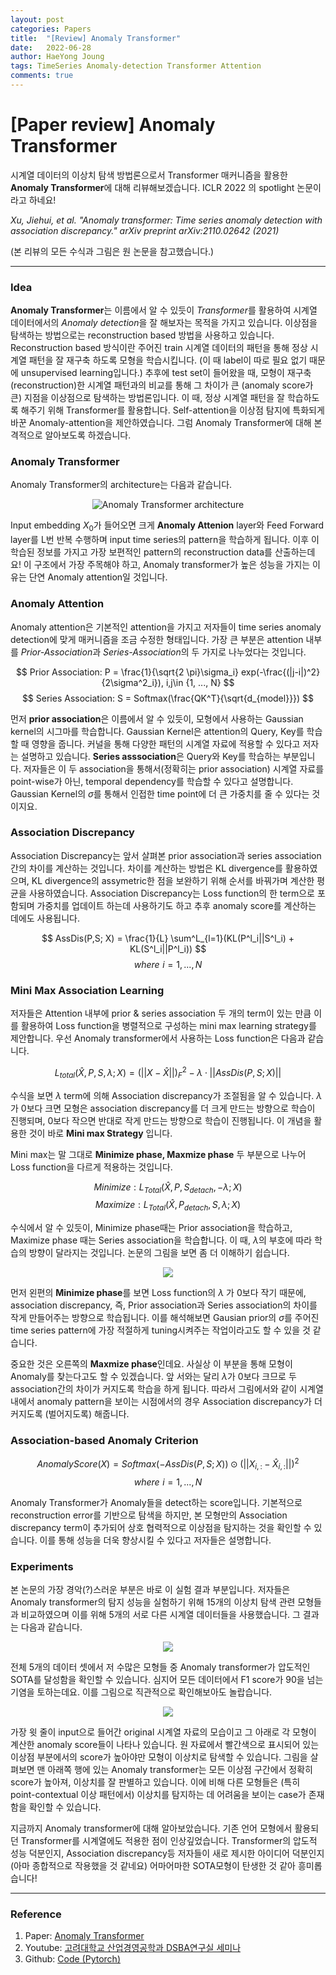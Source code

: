 ```yaml
---
layout: post
categories: Papers
title:  "[Review] Anomaly Transformer"
date:   2022-06-28
author: HaeYong Joung
tags: TimeSeries Anomaly-detection Transformer Attention
comments: true
---
```


[Paper review] Anomaly Transformer
===============

시계열 데이터의 이상치 탐색 방법론으로서 Transformer 매커니즘을 활용한 **Anomaly Transformer**에 대해 리뷰해보겠습니다. ICLR 2022 의 spotlight 논문이라고 하네요!

*Xu, Jiehui, et al. "Anomaly transformer: Time series anomaly detection with association discrepancy." arXiv preprint arXiv:2110.02642 (2021)*

(본 리뷰의 모든 수식과 그림은 원 논문을 참고했습니다.)

- - -

### Idea
**Anomaly Transformer**는 이름에서 알 수 있듯이 *Transformer*를 활용하여 시계열 데이터에서의 *Anomaly detection*을 잘 해보자는 목적을 가지고 있습니다. 이상점을 탐색하는 방법으로는 reconstruction based 방법을 사용하고 있습니다. Reconstruction based 방식이란 주어진 train 시계열 데이터의 패턴을 통해 정상 시계열 패턴을 잘 재구축 하도록 모형을 학습시킵니다. (이 때 label이 따로 필요 없기 때문에 unsupervised learning입니다.) 추후에 test set이 들어왔을 때, 모형이 재구축(reconstruction)한 시계열 패턴과의 비교를 통해 그 차이가 큰 (anomaly score가 큰) 지점을 이상점으로 탐색하는 방법론입니다. 이 때, 정상 시계열 패턴을 잘 학습하도록 해주기 위해 Transformer를 활용합니다. Self-attention을 이상점 탐지에 특화되게 바꾼 Anomaly-attention을 제안하였습니다. 그럼 Anomaly Transformer에 대해 본격적으로 알아보도록 하겠습니다. 

### Anomaly Transformer
Anomaly Transformer의 architecture는 다음과 같습니다.

<p align="center">
  <img src="https://decision-J.github.io/assets/Post Images/Anomaly Transformer.png" alt="Anomaly Transformer architecture"/>
</p>

Input embedding $X_{0}$가 들어오면 크게 **Anomaly Attenion** layer와 Feed Forward layer를 L번 반복 수행하며 input time series의 pattern을 학습하게 됩니다. 이후 이 학습된 정보를 가지고 가장 보편적인 pattern의 reconstruction data를 산출하는데요! 이 구조에서 가장 주목해야 하고, Anomaly transformer가 높은 성능을 가지는 이유는 단연 Anomaly attention일 것입니다. 

### Anomaly Attention
Anomaly attention은 기본적인 attention을 가지고 저자들이 time series anomaly detection에 맞게 매커니즘을 조금 수정한 형태입니다. 가장 큰 부분은 attention 내부를 *Prior-Association*과 *Series-Association*의 두 가지로 나누었다는 것입니다. 

$$ 
Prior Association: P = \frac{1}{\sqrt{2 \pi}\sigma_i} exp(-\frac{(|j-i|)^2}{2\sigma^2_i}), i,j\in {1, ..., N} 
$$
$$ Series Association: S = Softmax(\frac{QK^T}{\sqrt{d_{model}}}) $$

먼저 **prior association**은 이름에서 알 수 있듯이, 모형에서 사용하는 Gaussian kernel의 시그마를 학습합니다. Gaussian Kernel은 attention의 Query, Key를 학습할 때 영향을 줍니다. 커널을 통해 다양한 패턴의 시계열 자료에 적용할 수 있다고 저자는 설명하고 있습니다. **Series asssociation**은 Query와 Key를 학습하는 부분입니다. 저자들은 이 두 association을 통해서(정확히는 prior association) 시계열 자료를 point-wise가 아닌, temporal dependency를 학습할 수 있다고 설명합니다. Gaussian Kernel의 $\sigma$를 통해서 인접한 time point에 더 큰 가중치를 줄 수 있다는 것이지요.

### Association Discrepancy
Association Discrepancy는 앞서 살펴본 prior association과 series association간의 차이를 계산하는 것입니다. 차이를 계산하는 방법은 KL divergence를 활용하였으며, KL divergence의 assymetric한 점을 보완하기 위해 순서를 바꿔가며 계산한 평균을 사용하였습니다. Association Discrepancy는 Loss function의 한 term으로 포함되며 가중치를 업데이트 하는데 사용하기도 하고 추후 anomaly score를 계산하는 데에도 사용됩니다.

$$ AssDis(P,S; X) = \frac{1}{L} \sum^L_{l=1}(KL(P^l_i||S^l_i) + KL(S^l_i||P^l_i)) $$
$$ where\,\, i=1,...,N $$

### Mini Max Association Learning
저자들은 Attention 내부에 prior & series association 두 개의 term이 있는 만큼 이를 활용하여 Loss function을 병렬적으로 구성하는 mini max learning strategy를 제안합니다. 우선 Anomaly transformer에서 사용하는 Loss function은 다음과 같습니다.

$$
L_{total}(\hat{X}, P, S, \lambda; X) = (||X-\hat{X}||)^2_F - \lambda \cdot ||AssDis(P, S; X)||
$$

수식을 보면 $\lambda$ term에 의해 Association discrepancy가 조절됨을 알 수 있습니다. $\lambda$가 0보다 크면 모형은 association discrepancy를 더 크게 만드는 방향으로 학습이 진행되며, 0보다 작으면 반대로 작게 만드는 방향으로 학습이 진행됩니다. 이 개념을 활용한 것이 바로 **Mini max Strategy** 입니다.

Mini max는 말 그대로 **Minimize phase, Maxmize phase** 두 부분으로 나누어 Loss function을 다르게 적용하는 것입니다. 

$$ Minimize: L_{Total}(\hat{X}, P, S_{detach}, -\lambda; X) $$
$$ Maximize: L_{Total}(\hat{X}, P_{detach}, S, \lambda; X) $$

수식에서 알 수 있듯이, Minimize phase때는 Prior association을 학습하고, Maximize phase 때는 Series association을 학습합니다. 이 때, $\lambda$의 부호에 따라 학습의 방향이 달라지는 것입니다. 논문의 그림을 보면 좀 더 이해하기 쉽습니다. 

<p align="center">
  <img src="https://decision-J.github.io/assets/Post Images/Anomaly Transformer2.png"/>
</p>

먼저 왼편의 **Minimize phase**를 보면 Loss function의 $\lambda$ 가 0보다 작기 때문에, association discrepancy, 즉, Prior association과 Series association의 차이를 작게 만들어주는 방향으로 학습됩니다. 이를 해석해보면 Gausian prior의 $\sigma$를 주어진 time series pattern에 가장 적절하게 tuning시켜주는 작업이라고도 할 수 있을 것 같습니다.

중요한 것은 오른쪽의 **Maxmize phase**인데요. 사실상 이 부분을 통해 모형이 Anomaly를 찾는다고도 할 수 있겠습니다. 앞 서와는 달리 $\lambda$가 0보다 크므로 두 association간의 차이가 커지도록 학습을 하게 됩니다. 따라서 그림에서와 같이 시계열 내에서 anomaly pattern을 보이는 시점에서의 경우 Association discrepancy가 더 커지도록 (벌어지도록) 해줍니다.

### Association-based Anomaly Criterion
$$ Anomaly Score (X) = Softmax(-AssDis(P, S; X)) \odot (||X_{i, :}-\hat{X}_{i, :}||)^2 $$
$$ where\,\, i=1,...,N $$

Anomaly Transformer가 Anomaly들을 detect하는 score입니다. 기본적으로 reconstruction error를 기반으로 탐색을 하지만, 본 모형만의 Association discrepancy term이 추가되어 상호 협력적으로 이상점을 탐지하는 것을 확인할 수 있습니다. 이를 통해 성능을 더욱 향상시킬 수 있다고 저자들은 설명합니다. 
  

### Experiments
본 논문의 가장 경악(?)스러운 부분은 바로 이 실험 결과 부분입니다. 저자들은 Anomaly transformer의 탐지 성능을 실험하기 위해 15개의 이상치 탐색 관련 모형들과 비교하였으며 이를 위해 5개의 서로 다른 시계열 데이터들을 사용했습니다. 그 결과는 다음과 같습니다.

<p align="center">
  <img src="https://decision-J.github.io/assets/Post Images/Anomaly Transformer3.png"/>
</p>

전체 5개의 데이터 셋에서 저 수많은 모형들 중 Anomaly transformer가 압도적인 SOTA를 달성함을 확인할 수 있습니다. 심지어 모든 데이터에서 F1 score가 90을 넘는 기염을 토하는데요. 
이를 그림으로 직관적으로 확인해보아도 놀랍습니다.

<p align="center">
  <img src="https://decision-J.github.io/assets/Post Images/Anomaly Transformer4.png"/>
</p>

가장 윗 줄이 input으로 들어간 original 시계열 자료의 모습이고 그 아래로 각 모형이 계산한 anomaly score들이 나타나 있습니다. 원 자료에서 빨간색으로 표시되어 있는 이상점 부분에서의 score가 높아야만 모형이 이상치로 탐색할 수 있습니다. 그림을 살펴보면 맨 아래쪽 행에 있는 Anomaly transformer는 모든 이상점 구간에서 정확히 score가 높아져, 이상치를 잘 판별하고 있습니다. 이에 비해 다른 모형들은 (특히 point-contextual 이상 패턴에서) 이상치를 탐지하는 데 어려움을 보이는 case가 존재함을 확인할 수 있습니다.


지금까지 Anomaly transformer에 대해 알아보았습니다. 기존 언어 모형에서 활용되던 Transformer를 시계열에도 적용한 점이 인상깊었습니다. Transformer의 압도적 성능 덕분인지, Association discrepancy등 저자들이 새로 제시한 아이디어 덕분인지 (아마 종합적으로 작용했을 것 같네요) 어마어마한 SOTA모형이 탄생한 것 같아 흥미롭습니다!


- - -
### Reference

1. Paper: [Anomaly Transformer](https://arxiv.org/pdf/2110.02642.pdf)
2. Youtube: [고려대학교 산업경영공학과 DSBA연구실 세미나](https://www.youtube.com/watch?v=C3dphckvyn0&ab_channel=%EA%B3%A0%EB%A0%A4%EB%8C%80%ED%95%99%EA%B5%90%EC%82%B0%EC%97%85%EA%B2%BD%EC%98%81%EA%B3%B5%ED%95%99%EB%B6%80DSBA%EC%97%B0%EA%B5%AC%EC%8B%A4)
3. Github: [Code (Pytorch)](https://github.com/thuml/Anomaly-Transformer) 






